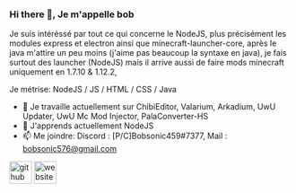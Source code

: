 ### Hi there 👋, Je m'appelle bob

Je suis intéréssé par tout ce qui concerne le NodeJS, plus précisément les modules express et electron ainsi que minecraft-launcher-core, après le java m'attire un peu moins (j'aime pas beaucoup la syntaxe en java), je fais surtout des launcher (NodeJS) mais il arrive aussi de faire mods minecraft uniquement en 1.7.10 & 1.12.2,

Je métrise: NodeJS / JS / HTML / CSS / Java

- 🔭 Je travaille actuellement sur ChibiEditor, Valarium, Arkadium, UwU Updater, UwU Mc Mod Injector, PalaConverter-HS 
- 🌱 J'apprends actuellement NodeJS 
- 📫 Me joindre: Discord : [P/C]Bobsonic459#7377, Mail : bobsonic576@gmail.com


[<img src='https://cdn.jsdelivr.net/npm/simple-icons@3.0.1/icons/github.svg' alt='github' height='40'>](https://github.com/BOBsonic459)  [<img src='https://cdn.jsdelivr.net/npm/simple-icons@3.0.1/icons/icloud.svg' alt='website' height='40'>](https://bobsonic.com) 
